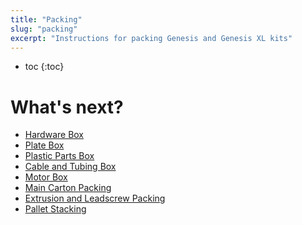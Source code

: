 ```yaml
---
title: "Packing"
slug: "packing"
excerpt: "Instructions for packing Genesis and Genesis XL kits"
---
```


* toc
{:toc}


# What's next?

 * [Hardware Box](packing/hardware-box.md)
 * [Plate Box](packing/plate-box.md)
 * [Plastic Parts Box](packing/plastic-parts-box.md)
 * [Cable and Tubing Box](packing/cable-and-tubing-box.md)
 * [Motor Box](packing/motor-box.md)
 * [Main Carton Packing](packing/main-carton-packing.md)
 * [Extrusion and Leadscrew Packing](packing/extrusion-and-leadscrew-packing.md)
 * [Pallet Stacking](packing/pallet-stacking.md)
